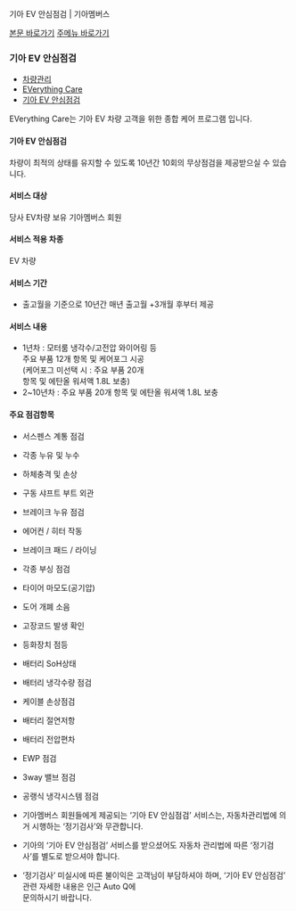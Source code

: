 기아 EV 안심점검 | 기아멤버스










 



[본문 바로가기](#content)
[주메뉴 바로가기](#gnb)

### 기아 EV 안심점검

* [차량관리](https://members.kia.com/kr/view/qnet/asn_prct/qnet_asn_prct_index.do)
* [EVerything Care](https://members.kia.com/kr/view/qben/qtes/ev_eightTest.do)
* [기아 EV 안심점검](https://members.kia.com/kr/view/qben/qtes/ev_eightTest.do)

EVerything Care는 기아 EV 차량 고객을 위한 종합 케어 프로그램 입니다.

#### 기아 EV 안심점검

차량이 최적의 상태를 유지할 수 있도록 10년간 10회의 무상점검을 제공받으실 수 있습니다.

#### 서비스 대상

당사 EV차량 보유 기아멤버스 회원

#### 서비스 적용 차종

EV 차량

#### 서비스 기간

* 출고월을 기준으로 10년간 매년 출고월 +3개월 후부터 제공

#### 서비스 내용

* 1년차
  :   모터룸 냉각수/고전압 와이어링 등   
      주요 부품 12개 항목 및 케어포그 시공   
      (케어포그 미선택 시 : 주요 부품 20개   
      항목 및 에탄올 워셔액 1.8L 보충)
* 2~10년차
  :   주요 부품 20개 항목 및 에탄올 워셔액 1.8L 보충

#### 주요 점검항목

* 서스펜스 계통 점검
* 각종 누유 및 누수
* 하체충격 및 손상

* 구동 샤프트 부트 외관
* 브레이크 누유 점검
* 에어컨 / 히터 작동

* 브레이크 패드 / 라이닝
* 각종 부싱 점검
* 타이어 마모도(공기압)

* 도어 개폐 소음
* 고장코드 발생 확인
* 등화장치 점등

* 배터리 SoH상태
* 배터리 냉각수량 점검
* 케이블 손상점검

* 배터리 절연저항
* 배터리 전압편차
* EWP 점검

* 3way 밸브 점검
* 공랭식 냉각시스템 점검

* 기아멤버스 회원들에게 제공되는 ‘기아 EV 안심점검’ 서비스는, 자동차관리법에 의거 시행하는 ‘정기검사’와 무관합니다.
* 기아의 ‘기아 EV 안심점검’ 서비스를 받으셨어도 자동차 관리법에 따른 ‘정기검사’를 별도로 받으셔야 합니다.
* ‘정기검사’ 미실시에 따른 불이익은 고객님이 부담하셔야 하며, ‘기아 EV 안심점검’ 관련 자세한 내용은 인근 Auto Q에   
  문의하시기 바랍니다.